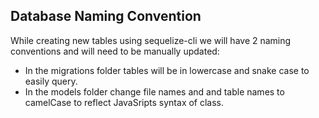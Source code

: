 ## Database Naming Convention

While creating new tables using sequelize-cli we will have 2 naming conventions and will need to be manually updated:

- In the migrations folder tables will be in lowercase and snake case to easily query.
- In the models folder change file names and and table names to camelCase to reflect JavaSripts syntax of class.
